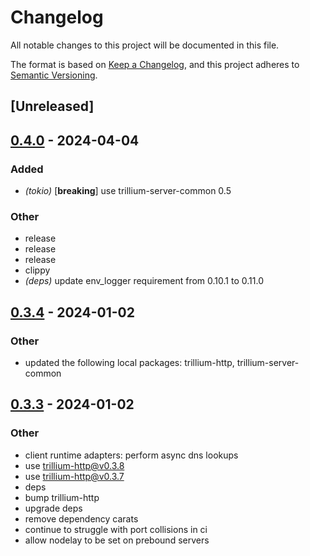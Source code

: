 # Changelog
All notable changes to this project will be documented in this file.

The format is based on [Keep a Changelog](https://keepachangelog.com/en/1.0.0/),
and this project adheres to [Semantic Versioning](https://semver.org/spec/v2.0.0.html).

## [Unreleased]

## [0.4.0](https://github.com/trillium-rs/trillium/compare/trillium-tokio-v0.3.4...trillium-tokio-v0.4.0) - 2024-04-04

### Added
- *(tokio)* [**breaking**] use trillium-server-common 0.5

### Other
- release
- release
- release
- clippy
- *(deps)* update env_logger requirement from 0.10.1 to 0.11.0

## [0.3.4](https://github.com/trillium-rs/trillium/compare/trillium-tokio-v0.3.3...trillium-tokio-v0.3.4) - 2024-01-02

### Other
- updated the following local packages: trillium-http, trillium-server-common

## [0.3.3](https://github.com/trillium-rs/trillium/compare/trillium-tokio-v0.3.2...trillium-tokio-v0.3.3) - 2024-01-02

### Other
- client runtime adapters: perform async dns lookups
- use trillium-http@v0.3.8
- use trillium-http@v0.3.7
- deps
- bump trillium-http
- upgrade deps
- remove dependency carats
- continue to struggle with port collisions in ci
- allow nodelay to be set on prebound servers
